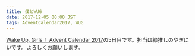 ```yaml
---
title: 僕とWUG
date: 2017-12-05 00:00 JST
tags: AdventCalendar2017, WUG
---
```


[Wake Up, Girls！ Advent Calendar 2017](https://adventar.org/calendars/2232)の5日目です。担当は緑推しのやぎにいです。よろしくお願いします。  
